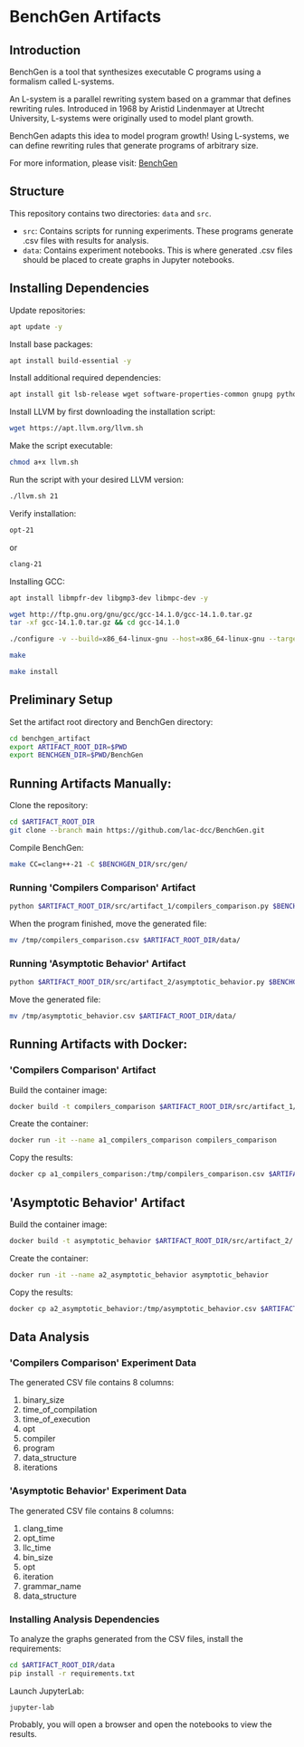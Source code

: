 # BenchGen Artifacts

## Introduction  
BenchGen is a tool that synthesizes executable C programs using a formalism called L-systems.  

An L-system is a parallel rewriting system based on a grammar that defines rewriting rules. Introduced in 1968 by Aristid Lindenmayer at Utrecht University, L-systems were originally used to model plant growth.  

BenchGen adapts this idea to model program growth! Using L-systems, we can define rewriting rules that generate programs of arbitrary size.  

For more information, please visit: [BenchGen](https://github.com/lac-dcc/BenchGen/)

## Structure
This repository contains two directories: `data` and `src`.

* `src`: Contains scripts for running experiments. These programs generate .csv files with results for analysis.
* `data`: Contains experiment notebooks. This is where generated .csv files should be placed to create graphs in Jupyter notebooks.

## Installing Dependencies

Update repositories:
```bash
apt update -y
```

Install base packages:

```bash
apt install build-essential -y 
```

Install additional required dependencies:

```bash
apt install git lsb-release wget software-properties-common gnupg python3 python3-pip -y
```

Install LLVM by first downloading the installation script:

```bash
wget https://apt.llvm.org/llvm.sh
```

Make the script executable:

```bash
chmod a+x llvm.sh
```

Run the script with your desired LLVM version:

```bash
./llvm.sh 21
```

Verify installation:

```bash
opt-21
```

or


```bash
clang-21
```

Installing GCC:

```bash
apt install libmpfr-dev libgmp3-dev libmpc-dev -y
```

```bash
wget http://ftp.gnu.org/gnu/gcc/gcc-14.1.0/gcc-14.1.0.tar.gz
tar -xf gcc-14.1.0.tar.gz && cd gcc-14.1.0
```

```bash
./configure -v --build=x86_64-linux-gnu --host=x86_64-linux-gnu --target=x86_64-linux-gnu --prefix=/usr/local/gcc-14.1.0 --enable-checking=release --enable-languages=c,c++ --disable-multilib --program-suffix=-14.1.0
```

```bash
make
```

```bash
make install
```
## Preliminary Setup

Set the artifact root directory and BenchGen directory:

```bash
cd benchgen_artifact
export ARTIFACT_ROOT_DIR=$PWD
export BENCHGEN_DIR=$PWD/BenchGen
```

## Running Artifacts Manually:

Clone the repository:

```bash
cd $ARTIFACT_ROOT_DIR
git clone --branch main https://github.com/lac-dcc/BenchGen.git
```

Compile BenchGen:

```bash
make CC=clang++-21 -C $BENCHGEN_DIR/src/gen/
```

### Running 'Compilers Comparison' Artifact

```bash
python $ARTIFACT_ROOT_DIR/src/artifact_1/compilers_comparison.py $BENCHGEN_DIR
```

When the program finished, move the generated file:

```bash
mv /tmp/compilers_comparison.csv $ARTIFACT_ROOT_DIR/data/
```

### Running 'Asymptotic Behavior' Artifact

```bash
python $ARTIFACT_ROOT_DIR/src/artifact_2/asymptotic_behavior.py $BENCHGEN_DIR
```

Move the generated file:


```bash
mv /tmp/asymptotic_behavior.csv $ARTIFACT_ROOT_DIR/data/
```

## Running Artifacts with Docker:

### 'Compilers Comparison' Artifact

Build the container image:

```bash
docker build -t compilers_comparison $ARTIFACT_ROOT_DIR/src/artifact_1/
```

Create the container:

```bash
docker run -it --name a1_compilers_comparison compilers_comparison
```

Copy the results:

```bash
docker cp a1_compilers_comparison:/tmp/compilers_comparison.csv $ARTIFACT_ROOT_DIR/data/
```

## 'Asymptotic Behavior' Artifact

Build the container image:

```bash
docker build -t asymptotic_behavior $ARTIFACT_ROOT_DIR/src/artifact_2/
```

Create the container:

```bash
docker run -it --name a2_asymptotic_behavior asymptotic_behavior
```

Copy the results:

```bash
docker cp a2_asymptotic_behavior:/tmp/asymptotic_behavior.csv $ARTIFACT_ROOT_DIR/data/
```

## Data Analysis

### 'Compilers Comparison' Experiment Data

The generated CSV file contains 8 columns:

1. binary_size
2. time_of_compilation
3. time_of_execution
4. opt
5. compiler
6. program
7. data_structure
8. iterations

### 'Asymptotic Behavior' Experiment Data

The generated CSV file contains 8 columns:

1. clang_time
2. opt_time
3. llc_time
4. bin_size
5. opt
6. iteration
7. grammar_name
8. data_structure

### Installing Analysis Dependencies

To analyze the graphs generated from the CSV files, install the requirements:

```bash
cd $ARTIFACT_ROOT_DIR/data
pip install -r requirements.txt
```

Launch JupyterLab:

```
jupyter-lab
```
Probably, you will open a browser and open the notebooks to view the results.